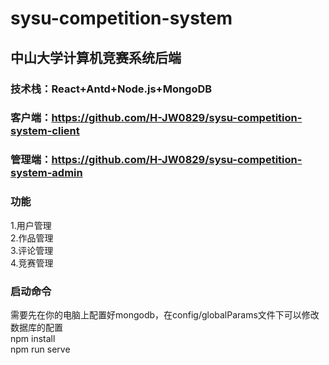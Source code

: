 # sysu-competition-system

## 中山大学计算机竞赛系统后端
### 技术栈：React+Antd+Node.js+MongoDB
### 客户端：https://github.com/H-JW0829/sysu-competition-system-client  
### 管理端：https://github.com/H-JW0829/sysu-competition-system-admin  
### 功能
1.用户管理  
2.作品管理  
3.评论管理  
4.竞赛管理  
### 启动命令
需要先在你的电脑上配置好mongodb，在config/globalParams文件下可以修改数据库的配置  
npm install  
npm run serve
